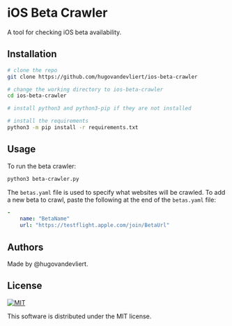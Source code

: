 # iOS Beta Crawler

A tool for checking iOS beta availability.

## Installation

```bash
# clone the repo
git clone https://github.com/hugovandevliert/ios-beta-crawler

# change the working directory to ios-beta-crawler
cd ios-beta-crawler

# install python3 and python3-pip if they are not installed

# install the requirements
python3 -m pip install -r requirements.txt
```

<!-- Disabled as long as this repo is private -->
<!-- [![Open in Cloud Shell](https://gstatic.com/cloudssh/images/open-btn.png)](https://console.cloud.google.com/cloudshell/open?git_repo=https://github.com/hugovandevliert/ios-beta-crawler&tutorial=README.md) -->

## Usage

To run the beta crawler:

```bash
python3 beta-crawler.py
```

The `betas.yaml` file is used to specify what websites will be crawled.
To add a new beta to crawl, paste the following at the end of the `betas.yaml` file:

```yaml
-
    name: "BetaName"
    url: "https://testflight.apple.com/join/BetaUrl"
```

## Authors

Made by @hugovandevliert.

## License

[![MIT](https://img.shields.io/cocoapods/l/AFNetworking.svg?style=style&label=License&maxAge=2592000)](LICENSE)

This software is distributed under the MIT license.
